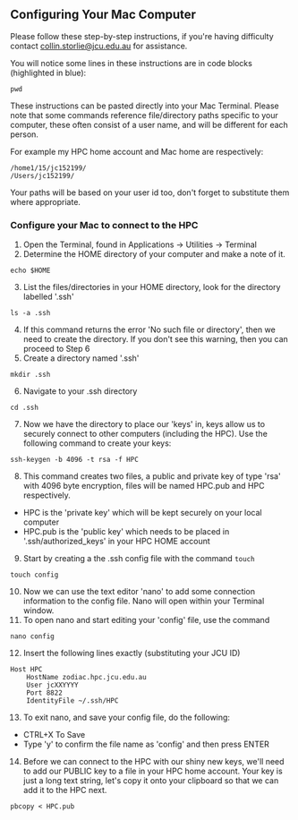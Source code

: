 ## Configuring Your Mac Computer

Please follow these step-by-step instructions, if you're having difficulty contact collin.storlie@jcu.edu.au for assistance.

You will notice some lines in these instructions are in code blocks (highlighted in blue):

```
pwd
```
    
These instructions can be pasted directly into your Mac Terminal.
Please note that some commands reference file/directory paths specific to your computer, these often consist of a user name, and will be different for each person.  

For example my HPC home account and Mac home are respectively:

```
/home1/15/jc152199/
/Users/jc152199/
```
    
Your paths will be based on your user id too, don't forget to substitute them where appropriate.

### Configure your Mac to connect to the HPC

1.  Open the Terminal, found in Applications -> Utilities -> Terminal
2.  Determine the HOME directory of your computer and make a note of it.
```
echo $HOME
```
3.  List the files/directories in your HOME directory, look for the directory labelled '.ssh'
```
ls -a .ssh  
```
4.  If this command returns the error 'No such file or directory', then we need to create the directory.  If you don't see this warning, then you can proceed to Step 6
5.  Create a directory named '.ssh'
```
mkdir .ssh
```       
6. Navigate to your .ssh directory 
```
cd .ssh
```      
7. Now we have the directory to place our 'keys' in, keys allow us to securely connect to other computers (including the HPC).
Use the following command to create your keys:
```        
ssh-keygen -b 4096 -t rsa -f HPC
```       
8. This command creates two files, a public and private key of type 'rsa' with 4096 byte encryption, files will be named HPC.pub and HPC respectively.
* HPC is the 'private key' which will be kept securely on your local computer
* HPC.pub is the 'public key' which needs to be placed in '.ssh/authorized_keys' in your HPC HOME account
9. Start by creating a the .ssh config file with the command `touch`
```
touch config
```
10. Now we can use the text editor 'nano' to add some connection information to the config file.  Nano will open within your Terminal window.
11. To open nano and start editing your 'config' file, use the command
```
nano config
```
12. Insert the following lines exactly (substituting your JCU ID)
```
Host HPC
    HostName zodiac.hpc.jcu.edu.au
    User jcXXYYYY
    Port 8822
    IdentityFile ~/.ssh/HPC
```

13. To exit nano, and save your config file, do the following:
* CTRL+X To Save
* Type 'y' to confirm the file name as 'config' and then press ENTER
14. Before we can connect to the HPC with our shiny new keys, we'll need to add our PUBLIC key to a file in your HPC home account.
Your key is just a long text string, let's copy it onto your clipboard so that we can add it to the HPC next.
```
pbcopy < HPC.pub
```
     
